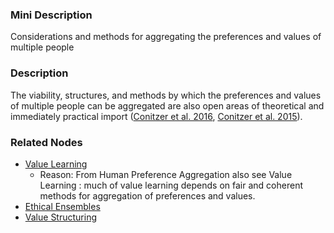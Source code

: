 ### Mini Description

Considerations and methods for aggregating the preferences and values of multiple people

### Description

The viability, structures, and methods by which the preferences and values of multiple people can be aggregated are also open areas of theoretical and immediately practical import ([Conitzer et al. 2016](http://www.aaai.org/ocs/index.php/AAAI/AAAI16/paper/view/12504/11620), [Conitzer et al. 2015](https://www.cs.duke.edu/~rupert/crowdsourcing.pdf)).

### Related Nodes

- [Value Learning](/Value_Alignment/Validation/Technical_Value_Alignment/Ethics_Mechanisms/Value_Learning/Value_Learning.md)
	- Reason: From Human Preference Aggregation also see Value Learning : much of value learning depends on fair and coherent methods for aggregation of preferences and values.
- [Ethical Ensembles](/Value_Alignment/Validation/Technical_Value_Alignment/Ethics_Mechanisms/Ethical_Ensembles/Ethical_Ensembles.md)
- [Value Structuring](/Value_Alignment/Validation/Technical_Value_Alignment/Ethics_Mechanisms/Value_Specification/Value_Structuring/Value_Structuring.md)
